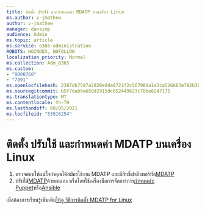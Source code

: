 ```yaml
---
title: ติดตั้ง ปรับใช้ และกําหนดค่า MDATP บนเครื่อง Linux
ms.author: v-jmathew
author: v-jmathew
manager: dansimp
audience: Admin
ms.topic: article
ms.service: o365-administration
ROBOTS: NOINDEX, NOFOLLOW
localization_priority: Normal
ms.collection: Adm_O365
ms.custom:
- "9000760"
- "7391"
ms.openlocfilehash: 2387db7597a2828e0da8721f2c56798da1a3ca526683e792b3b5828a05139df7
ms.sourcegitcommit: b5f7da89a650d2915dc652449623c78be6247175
ms.translationtype: MT
ms.contentlocale: th-TH
ms.lasthandoff: 08/05/2021
ms.locfileid: "53916254"
---
```

# <a name="install-deploy-and-configure-mdatp-on-a-linux-machine"></a>ติดตั้ง ปรับใช้ และกําหนดค่า MDATP บนเครื่อง Linux

1. ตรวจสอบให้แน่ใจว่าคุณได้สมัครใช้งาน MDATP และมีสิทธิ์เข้าถึงพอร์ทัล[MDATP](https://go.microsoft.com/fwlink/?linkid=2144512)
2. ปรับใช้[MDATP](https://go.microsoft.com/fwlink/?linkid=2144809)ด้วยตนเอง หรือโดยใช้เครื่องมือการจัดการการ[กําหนดค่า: Puppet](https://go.microsoft.com/fwlink/?linkid=2144715)หรือ[Ansible](https://go.microsoft.com/fwlink/?linkid=2144716)

เมื่อต้องการเรียนรู้เพิ่มเติม[ให้ดู วิธีการติดตั้ง MDATP for Linux](https://go.microsoft.com/fwlink/?linkid=2144717)
